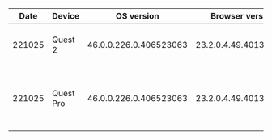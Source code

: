 
Date | Device | OS version | Browser version | Experience | Notes
-|-|-|-|-|-
221025 | Quest 2   | 46.0.0.226.0.406523063 | 23.2.0.4.49.401374055 | PrimitiveTriangles @0ef97ef9 | Runs well. No audio issues.
221025 | Quest Pro | 46.0.0.226.0.406523063 | 23.2.0.4.49.401374055 | PrimitiveTriangles @0ef97ef9 | Audio issues at 2:20 and towards end.
